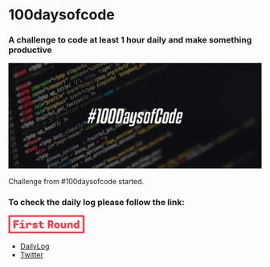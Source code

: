 # 100daysofcode 

###  A challenge to code at least 1 hour daily and make something productive

![image](/Resources/aaaaaaaaaaaaaaaaaaaaab.jpg)

Challenge from #100daysofcode started.


### To check the daily log please follow the link:


<img src="Resources/first_round_logo_red.png"
      style="width: 30%;"/>

- [DailyLog](https://github.com/emon535/100daysofcode/blob/master/DailyLog.md)
- [Twitter](https://twitter.com/emon535)
